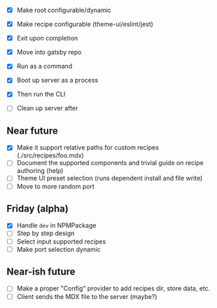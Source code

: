 - [x] Make root configurable/dynamic
- [x] Make recipe configurable (theme-ui/eslint/jest)
- [x] Exit upon completion

- [x] Move into gatsby repo
- [x] Run as a command
- [x] Boot up server as a process
- [x] Then run the CLI
- [ ] Clean up server after

## Near future

- [x] Make it support relative paths for custom recipes (./src/recipes/foo.mdx)
- [ ] Document the supported components and trivial guide on recipe authoring (help)
- [ ] Theme UI preset selection (runs dependent install and file write)
- [ ] Move to more random port

## Friday (alpha)

- [x] Handle `dev` in NPMPackage
- [ ] Step by step design
- [ ] Select input supported recipes
- [ ] Make port selection dynamic

## Near-ish future

- [ ] Make a proper "Config" provider to add recipes dir, store data, etc.
- [ ] Client sends the MDX file to the server (maybe?)
